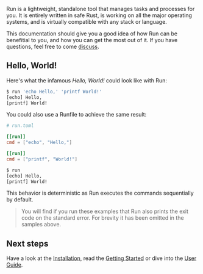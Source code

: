 Run is a lightweight, standalone tool that manages tasks and processes for you.
It is entirely written in safe Rust, is working on all the major operating
systems, and is virtually compatible with any stack or language.

This documentation should give you a good idea of how Run can be benefitial to
you, and how you can get the most out of it. If you have questions, feel free to
come [discuss](https://github.com/aymericbeaumet/run/discussions).

## Hello, World!

Here's what the infamous _Hello, World!_ could look like with Run:

```bash
$ run 'echo Hello,' 'printf World!'
[echo] Hello,
[printf] World!
```

You could also use a Runfile to achieve the same result:

```toml
# run.toml

[[run]]
cmd = ["echo", "Hello,"]

[[run]]
cmd = ["printf", "World!"]
```

```bash
$ run
[echo] Hello,
[printf] World!
```

This behavior is deterministic as Run executes the commands sequentially by
default.

> You will find if you run these examples that Run also prints the exit code on
> the standard error. For brevity it has been omitted in the samples above.

## Next steps

Have a look at the [Installation](./installation.md), read the
[Getting Started](./getting-started/first-steps.md) or dive into the
[User Guide](./user-guide/introduction.md).
